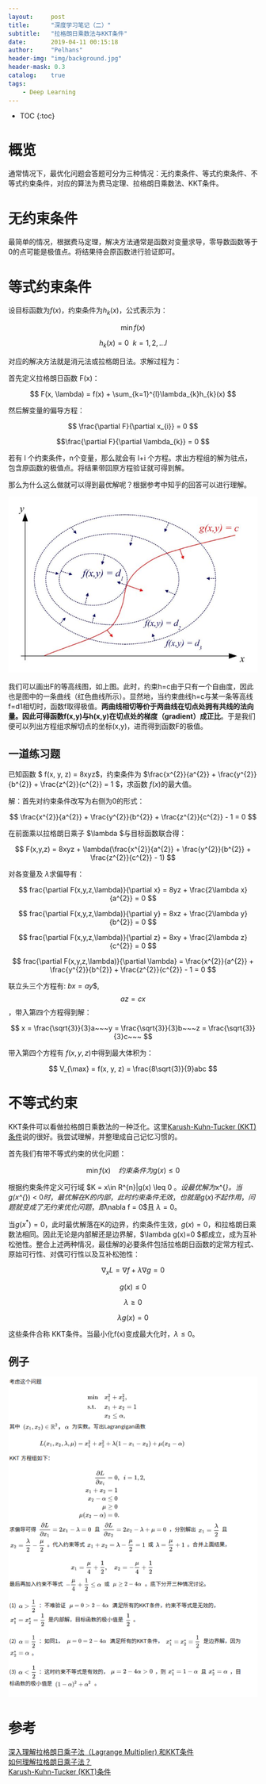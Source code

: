 ```yaml
---
layout:     post
title:      "深度学习笔记（二）"
subtitle:   "拉格朗日乘数法与KKT条件"
date:       2019-04-11 00:15:18
author:     "Pelhans"
header-img: "img/background.jpg"
header-mask: 0.3 
catalog:    true
tags:
    - Deep Learning
---
```


* TOC
{:toc}

# 概览

通常情况下，最优化问题会答题可分为三种情况：无约束条件、等式约束条件、不等式约束条件，对应的算法为费马定理、拉格朗日乘数法、KKT条件。

# 无约束条件

最简单的情况，根据费马定理，解决方法通常是函数对变量求导，零导数函数等于0的点可能是极值点。将结果待会原函数进行验证即可。

# 等式约束条件

设目标函数为$f(x)$，约束条件为$h_{k}(x)$，公式表示为：

$$ \min f(x) $$

$$ h_{k}(x) = 0 ~~ k=1,2,...l $$

对应的解决方法就是消元法或拉格朗日法。求解过程为：

首先定义拉格朗日函数 F(x)：

$$ F(x, \lambda) = f(x) + \sum_{k=1}^{l}\lambda_{k}h_{k}(x) $$

然后解变量的偏导方程：

$$ \frac{\partial F}{\partial x_{i}} = 0 $$

$$\frac{\partial F}{\partial \lambda_{k}} = 0 $$

若有 l 个约束条件，n个变量，那么就会有 l+i 个方程。求出方程组的解为驻点，包含原函数的极值点。将结果带回原方程验证就可得到解。

那么为什么这么做就可以得到最优解呢？根据参考中知乎的回答可以进行理解。

![](/img/in-post/tensorflow/lagelangri.jpg)

我们可以画出F的等高线图，如上图。此时，约束h=c由于只有一个自由度，因此也是图中的一条曲线（红色曲线所示）。显然地，当约束曲线h=c与某一条等高线f=d1相切时，函数f取得极值。**两曲线相切等价于两曲线在切点处拥有共线的法向量。因此可得函数f(x,y)与h(x,y)在切点处的梯度（gradient）成正比**。于是我们便可以列出方程组求解切点的坐标(x,y)，进而得到函数F的极值。

## 一道练习题

已知函数 $ f(x, y, z) = 8xyz$，约束条件为 $\frac{x^{2}}{a^{2}} + \frac{y^{2}}{b^{2}} + \frac{z^{2}}{c^{2}} = 1 $，求函数 $f(x)$的最大值。

解：首先对约束条件改写为右侧为0的形式：

$$ \frac{x^{2}}{a^{2}} + \frac{y^{2}}{b^{2}} + \frac{z^{2}}{c^{2}} - 1 = 0 $$

在前面乘以拉格朗日乘子 $\lambda $与目标函数联合得：

$$ F(x,y,z) = 8xyz + \lambda(\frac{x^{2}}{a^{2}} + \frac{y^{2}}{b^{2}} + \frac{z^{2}}{c^{2}} - 1) $$

对各变量及 $\lambda$求偏导有：

$$ frac{\partial F(x,y,z,\lambda)}{\partial x} = 8yz + \frac{2\lambda x}{a^{2}} = 0 $$

$$ frac{\partial F(x,y,z,\lambda)}{\partial y} = 8xz + \frac{2\lambda y}{b^{2}} = 0 $$

$$ frac{\partial F(x,y,z,\lambda)}{\partial z} = 8xy + \frac{2\lambda z}{c^{2}} = 0 $$

$$ frac{\partial F(x,y,z,\lambda)}{\partial \lambda} = \frac{x^{2}}{a^{2}} + \frac{y^{2}}{b^{2}} + \frac{z^{2}}{c^{2}} - 1 = 0 $$

联立头三个方程有: $bx = ay$$, $$az = cx $$，带入第四个方程得到解：

$$ x = \frac{\sqrt{3}}{3}a~~~y = \frac{\sqrt{3}}{3}b~~~z = \frac{\sqrt{3}}{3}c~~~ $$

带入第四个方程有 $f(x,y,z)$中得到最大体积为：

$$ V_{\max} = f(x, y, z) = \frac{8\sqrt{3}}{9}abc $$

# 不等式约束

KKT条件可以看做拉格朗日乘数法的一种泛化。这里[Karush-Kuhn-Tucker (KKT)条件](https://zhuanlan.zhihu.com/p/38163970)说的很好。我尝试理解，并整理成自己记忆习惯的。

首先我们有带不等式约束的优化问题：

$$ \min f(x)~~~~约束条件为 g(x) \leq 0 $$

根据约束条件定义可行域
$K = x\in R^{n}|g(x) \leq 0 $。设最优解为$x^{*}$。当$g(x^{*}) < 0$时，最优解在K的内部，此时约束条件无效，也就是g(x)不起作用，问题就变成了无约束优化问题，即$\nabla f = 0$且 $\lambda = 0$。

当$g(x^{*})=0$，此时最优解落在K的边界，约束条件生效，$g(x)=0$，和拉格朗日乘数法相同。因此无论是内部解还是边界解，$\lambda g(x)=0 $都成立，成为互补松弛性。整合上述两种情况，最佳解的必要条件包括拉格朗日函数的定常方程式、原始可行性、对偶可行性以及互补松弛性：

$$ \nabla_{x}L = \nabla f + \lambda\nabla g = 0 $$

$$ g(x) \leq 0 $$

$$ \lambda \geq 0 $$

$$ \lambda g(x) = 0 $$

这些条件合称 KKT条件。当最小化f(x)变成最大化时，$\lambda \leq 0$。

## 例子

![](/img/in-post/tensorflow/kkt_exam.png)

# 参考

[深入理解拉格朗日乘子法（Lagrange Multiplier) 和KKT条件](https://www.cnblogs.com/sddai/p/5728195.html)    
[如何理解拉格朗日乘子法？](https://www.zhihu.com/question/38586401/answer/105273125)    
[Karush-Kuhn-Tucker (KKT)条件](https://zhuanlan.zhihu.com/p/38163970)

